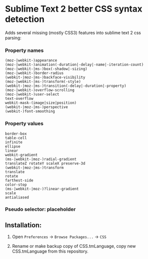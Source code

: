 # Sublime Text 2 better CSS syntax detection

Adds several missing (mostly CSS3) features into sublime text 2 css parsing:

### Property names
```
(moz-|webkit-)appearance
(moz-|webkit-)animation(-duration|-delay|-name|-iteration-count)
(moz-|webkit-|ms-)box(-shadow|-sizing)
(moz-|webkit-)border-radius
(webkit-|moz-|ms-)backface-visibility
(moz-|webkit-|ms-)transform(-style)
(webkit-|moz-|ms-)transition(-delay|-duration|-property)
(moz-|webkit-)overflow-scrolling
(moz-|webkit-)user-select
text-overflow
webkit-mask-(image|size|position)
(webkit-|moz-|ms-)perspective
(webkit-)font-smoothing
```

### Property values
```
border-box
table-cell
infinite
ellipse
linear
webkit-gradient
(ms-|webkit-|moz-)radial-gradient
translateZ rotateY scaleX preserve-3d
(webkit-|moz-|ms-)transform
translate
rotate
farthest-side
color-stop
(ms-|webkit-|moz-)?linear-gradient
scale
antialiased
```

### Pseudo selector: placeholder



## Installation:

1. Open `Preferences` → `Browse Packages...` → `CSS`

2. Rename or make backup copy of CSS.tmLanguage, copy new CSS.tmLanguage from this repository.


